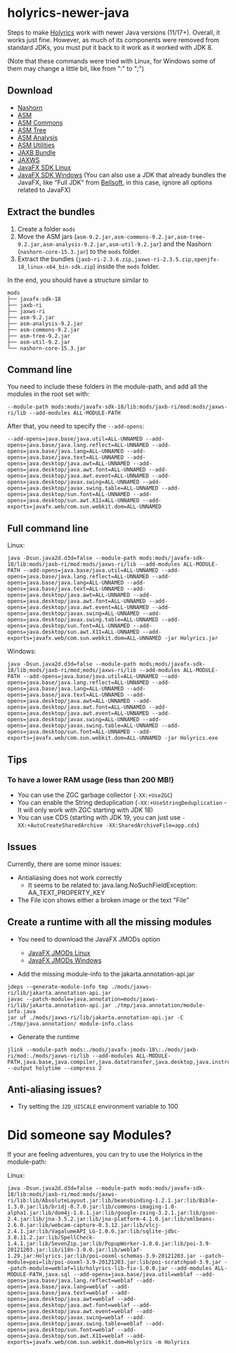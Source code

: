 # holyrics-newer-java

Steps to make [Holyrics](https://holyrics.com.br) work with newer Java versions (11/17+).
Overall, it works just fine. However, as much of its components were removed from standard JDKs, you must put it back to it work as it worked with JDK 8.

(Note that these commands were tried with Linux, for Windows some of them may change a little bit, like from ":" to ";")

## Download
- [Nashorn](https://repo1.maven.org/maven2/org/openjdk/nashorn/nashorn-core/15.3/nashorn-core-15.3.jar) 
- [ASM](https://repo1.maven.org/maven2/org/ow2/asm/asm/9.2/asm-9.2.jar)
- [ASM Commons](https://repo1.maven.org/maven2/org/ow2/asm/asm-commons/9.2/asm-commons-9.2.jar)
- [ASM Tree](https://repo1.maven.org/maven2/org/ow2/asm/asm-tree/9.2/asm-tree-9.2.jar)
- [ASM Analysis](https://repo1.maven.org/maven2/org/ow2/asm/asm-analysis/9.2/asm-analysis-9.2.jar)
- [ASM Utilities](https://repo1.maven.org/maven2/org/ow2/asm/asm-util/9.2/asm-util-9.2.jar)
- [JAXB Bundle](https://search.maven.org/remotecontent?filepath=com/sun/xml/bind/jaxb-ri/2.3.6/jaxb-ri-2.3.6.zip)
- [JAXWS](https://search.maven.org/remotecontent?filepath=com/sun/xml/ws/jaxws-ri/2.3.5/jaxws-ri-2.3.5.zip)
- [JavaFX SDK Linux](https://download2.gluonhq.com/openjfx/18/openjfx-18_linux-x64_bin-sdk.zip)
- [JavaFX SDK Windows](https://download2.gluonhq.com/openjfx/18/openjfx-18_windows-x64_bin-sdk.zip)
(You can also use a JDK that already bundles the JavaFX, like "Full JDK" from [Bellsoft](https://bell-sw.com/pages/downloads), in this case, ignore all options related to JavaFX)

## Extract the bundles
1. Create a folder `mods`
2. Move the ASM jars (`asm-9.2.jar,asm-commons-9.2.jar,asm-tree-9.2.jar,asm-analysis-9.2.jar,asm-util-9.2.jar`) and the Nashorn (`nashorn-core-15.3.jar`) to the `mods` folder. 
3. Extract the bundles (`jaxb-ri-2.3.6.zip,jaxws-ri-2.3.5.zip,openjfx-18_linux-x64_bin-sdk.zip`) inside the `mods` folder.

In the end, you should have a structure similar to
```
mods
├── javafx-sdk-18
├── jaxb-ri
├── jaxws-ri
├── asm-9.2.jar
├── asm-analysis-9.2.jar
├── asm-commons-9.2.jar
├── asm-tree-9.2.jar
├── asm-util-9.2.jar
└── nashorn-core-15.3.jar
```

## Command line

You need to include these folders in the module-path, and add all the modules in the root set with:
```
--module-path mods:mods/javafx-sdk-18/lib:mods/jaxb-ri/mod:mods/jaxws-ri/lib --add-modules ALL-MODULE-PATH
```

After that, you need to specify the `--add-opens`:
```
--add-opens=java.base/java.util=ALL-UNNAMED --add-opens=java.base/java.lang.reflect=ALL-UNNAMED --add-opens=java.base/java.lang=ALL-UNNAMED --add-opens=java.base/java.text=ALL-UNNAMED --add-opens=java.desktop/java.awt=ALL-UNNAMED --add-opens=java.desktop/java.awt.font=ALL-UNNAMED --add-opens=java.desktop/java.awt.event=ALL-UNNAMED --add-opens=java.desktop/javax.swing=ALL-UNNAMED --add-opens=java.desktop/javax.swing.table=ALL-UNNAMED --add-opens=java.desktop/sun.font=ALL-UNNAMED --add-opens=java.desktop/sun.awt.X11=ALL-UNNAMED --add-exports=javafx.web/com.sun.webkit.dom=ALL-UNNAMED
```


## Full command line

Linux:
```shell
java -Dsun.java2d.d3d=false --module-path mods:mods/javafx-sdk-18/lib:mods/jaxb-ri/mod:mods/jaxws-ri/lib --add-modules ALL-MODULE-PATH --add-opens=java.base/java.util=ALL-UNNAMED --add-opens=java.base/java.lang.reflect=ALL-UNNAMED --add-opens=java.base/java.lang=ALL-UNNAMED --add-opens=java.base/java.text=ALL-UNNAMED --add-opens=java.desktop/java.awt=ALL-UNNAMED --add-opens=java.desktop/java.awt.font=ALL-UNNAMED --add-opens=java.desktop/java.awt.event=ALL-UNNAMED --add-opens=java.desktop/javax.swing=ALL-UNNAMED --add-opens=java.desktop/javax.swing.table=ALL-UNNAMED --add-opens=java.desktop/sun.font=ALL-UNNAMED --add-opens=java.desktop/sun.awt.X11=ALL-UNNAMED --add-exports=javafx.web/com.sun.webkit.dom=ALL-UNNAMED -jar Holyrics.jar
```

Windows:
```shell
java -Dsun.java2d.d3d=false --module-path mods;mods/javafx-sdk-18/lib;mods/jaxb-ri/mod;mods/jaxws-ri/lib --add-modules ALL-MODULE-PATH --add-opens=java.base/java.util=ALL-UNNAMED --add-opens=java.base/java.lang.reflect=ALL-UNNAMED --add-opens=java.base/java.lang=ALL-UNNAMED --add-opens=java.base/java.text=ALL-UNNAMED --add-opens=java.desktop/java.awt=ALL-UNNAMED --add-opens=java.desktop/java.awt.font=ALL-UNNAMED --add-opens=java.desktop/java.awt.event=ALL-UNNAMED --add-opens=java.desktop/javax.swing=ALL-UNNAMED --add-opens=java.desktop/javax.swing.table=ALL-UNNAMED --add-opens=java.desktop/sun.font=ALL-UNNAMED --add-exports=javafx.web/com.sun.webkit.dom=ALL-UNNAMED -jar Holyrics.exe
```

## Tips

### To have a lower RAM usage (less than 200 MB!)
- You can use the ZGC garbage collector (`-XX:+UseZGC`)
- You can enable the String deduplication (`-XX:+UseStringDeduplication` - It will only work with ZGC starting with JDK 18)
- You can use CDS (starting with JDK 19, you can just use `-XX:+AutoCreateSharedArchive -XX:SharedArchiveFile=app.cds`)

## Issues
Currently, there are some minor issues:
- Antialiasing does not work correctly
  - It seems to be related to: java.lang.NoSuchFieldException: AA_TEXT_PROPERTY_KEY
- The File icon shows either a broken image or the text "File"

## Create a runtime with all the missing modules
- You need to download the JavaFX JMODs option
  - [JavaFX JMODs Linux](https://download2.gluonhq.com/openjfx/18/openjfx-18_linux-x64_bin-jmods.zip)
  - [JavaFX JMODs Windows](https://download2.gluonhq.com/openjfx/18/openjfx-18_windows-x64_bin-jmods.zip)

- Add the missing module-info to the jakarta.annotation-api.jar
```
jdeps --generate-module-info tmp ./mods/jaxws-ri/lib/jakarta.annotation-api.jar
javac --patch-module=java.annotation=mods/jaxws-ri/lib/jakarta.annotation-api.jar ./tmp/java.annotation/module-info.java
jar uf ./mods/jaxws-ri/lib/jakarta.annotation-api.jar -C ./tmp/java.annotation/ module-info.class
```
- Generate the runtime
```
jlink --module-path mods:./mods/javafx-jmods-18\:./mods/jaxb-ri/mod:./mods/jaxws-ri/lib --add-modules ALL-MODULE-PATH,java.base,java.compiler,java.datatransfer,java.desktop,java.instrument,java.logging,java.management,java.management.rmi,java.naming,java.net.http,java.prefs,java.rmi,java.scripting,java.se,java.security.jgss,java.security.sasl,java.smartcardio,java.sql,java.sql.rowset,java.transaction.xa,java.xml,java.xml.crypto,jdk.accessibility,jdk.charsets,jdk.crypto.cryptoki,jdk.crypto.ec,jdk.dynalink,jdk.httpserver,jdk.incubator.foreign,jdk.incubator.vector,jdk.internal.vm.ci,jdk.internal.vm.compiler,jdk.internal.vm.compiler.management,jdk.jdwp.agent,jdk.jfr,jdk.jsobject,jdk.localedata,jdk.management,jdk.management.agent,jdk.management.jfr,jdk.naming.dns,jdk.naming.rmi,jdk.net,jdk.nio.mapmode,jdk.sctp,jdk.security.auth,jdk.security.jgss,jdk.unsupported,jdk.xml.dom,jdk.zipfs --output holytime --compress 2
```

## Anti-aliasing issues?
- Try setting the `J2D_UISCALE` environment variable to 100

# Did someone say Modules?
If your are feeling adventures, you can try to use the Holyrics in the module-path:

Linux:
```
java -Dsun.java2d.d3d=false --module-path mods:mods/javafx-sdk-18/lib:mods/jaxb-ri/mod:mods/jaxws-ri/lib:lib/AbsoluteLayout.jar:lib/beansbinding-1.2.1.jar:lib/Bible-1.3.0.jar:lib/bridj-0.7.0.jar:lib/commons-imaging-1.0-alpha1.jar:lib/dom4j-1.6.1.jar:lib/google-zxing-3.2.1.jar:lib/gson-2.4.jar:lib/jna-3.5.2.jar:lib/jna-platform-4.1.0.jar:lib/xmlbeans-2.6.0.jar:lib/webcam-capture-0.3.12.jar:lib/vlcj-2.4.1.jar:lib/VagalumeAPI_LG-1.0.0.jar:lib/sqlite-jdbc-3.8.11.2.jar:lib/SpellCheck-1.4.1.jar:lib/SevenZip.jar:lib/PopupWorker-1.0.0.jar:lib/poi-3.9-20121203.jar:lib/i18n-1.0.0.jar:lib/weblaf-1.29.jar:Holyrics.jar:lib/poi-ooxml-schemas-3.9-20121203.jar --patch-module=poi=lib/poi-ooxml-3.9-20121203.jar:lib/poi-scratchpad-3.9.jar --patch-module=weblaf=lib/holyrics-lib-fix-1.0.0.jar --add-modules ALL-MODULE-PATH,java.sql --add-opens=java.base/java.util=weblaf --add-opens=java.base/java.lang.reflect=weblaf --add-opens=java.base/java.lang=weblaf --add-opens=java.base/java.text=weblaf --add-opens=java.desktop/java.awt=weblaf --add-opens=java.desktop/java.awt.font=weblaf --add-opens=java.desktop/java.awt.event=weblaf --add-opens=java.desktop/javax.swing=weblaf --add-opens=java.desktop/javax.swing.table=weblaf --add-opens=java.desktop/sun.font=weblaf --add-opens=java.desktop/sun.awt.X11=weblaf --add-exports=javafx.web/com.sun.webkit.dom=Holyrics -m Holyrics
```

